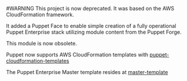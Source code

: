 #WARNING
This project is now deprecated. It was based on the AWS CloudFormation framework.

It added a Puppet Face to enable simple creation of a fully operational
Puppet Enterprise stack utilizing module content from the Puppet Forge.

This module is now obsolete.

Puppet now supports AWS CloudFormation templates with [puppet-cloudformation-templates](https://github.com/puppetlabs/puppet-cloudformation-templates)

The Puppet Enterprise Master template resides at [master-template](https://github.com/puppetlabs/puppet-cloudformation-templates/blob/master/templates/puppet_enterprise_monolithic_payg.template)
